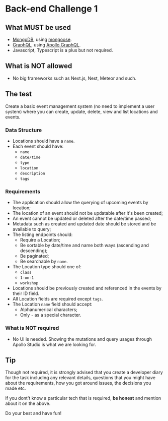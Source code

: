 # Back-end Challenge 1

## What MUST be used

- [MongoDB][mongodb-url], using [mongoose][mongoose-url].
- [GraphQL][graphql-url], using [Apollo GraphQL][apollo-graphql-url].
- Javascript, Typescript is a plus but not required.

## What is NOT allowed

- No big frameworks such as Next.js, Nest, Meteor and such.

## The test

Create a basic event management system (no need to implement a user system) where you can create, update, delete, view and list locations and events.

### Data Structure

- Locations should have a `name`.
- Each event should have:
  - `name`
  - `date/time`
  - `type`
  - `location`
  - `description`
  - `tags`

### Requirements

- The application should allow the querying of upcoming events by location;
- The location of an event should not be updatable after it's been created;
- An event cannot be updated or deleted after the date/time passed;
- Metadata such as created and updated date should be stored and be available to query;
- The listing endpoints should:
  - Require a Location;
  - Be sortable by date/time and name both ways (ascending and descending);
  - Be paginated;
  - Be searchable by `name`.
- The Location type should one of:
  - `class`
  - `1-on-1`
  - `workshop`
- Locations should be previously created and referenced in the events by their ID field.
- All Location fields are required except `tags`.
- The Location `name` field should accept:
  - Alphanumerical characters;
  - Only `-` as a special character.

### What is NOT required

- No UI is needed. Showing the mutations and query usages through Apollo Studio is what we are looking for.

## Tip

Though not required, it is strongly advised that you create a developer diary for the task including any relevant details, questions that you might have about the requirements, how you got around issues, the decisions you made etc.

If you dont't know a particular tech that is required, **be honest** and mention about it on the above.

Do your best and have fun!

[mongodb-url]: https://www.mongodb.com/
[mongoose-url]: https://mongoosejs.com/
[graphql-url]: https://graphql.org/
[apollo-graphql-url]: https://www.apollographql.com/

